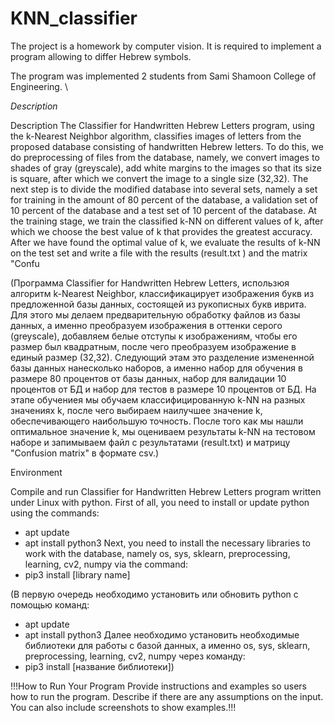 # KNN_classifier
The project is a homework by computer vision. It is required to implement a program allowing to differ Hebrew symbols.

The program was implemented 2 students from Sami Shamoon College of Engineering. \

*Description*



Description 
The Classifier for Handwritten Hebrew Letters program, using the k-Nearest Neighbor algorithm, classifies images of letters from the proposed database consisting of handwritten Hebrew letters. To do this, we do preprocessing of files from the database, namely, we convert images to shades of gray (greyscale), add white margins to the images so that its size is square, after which we convert the image to a single size (32,32). The next step is to divide the modified database into several sets, namely a set for training in the amount of 80 percent of the database, a validation set of 10 percent of the database and a test set of 10 percent of the database.
At the training stage, we train the classified k-NN on different values of k, after which we choose the best value of k that provides the greatest accuracy. After we have found the optimal value of k, we evaluate the results of k-NN on the test set and write a file with the results (result.txt ) and the matrix "Confu

(Программа Classifier for Handwritten Hebrew Letters, использюя алгоритм k-Nearest Neighbor, классификацирует изображения букв из предложенной базы данных, состоящей из рукописных букв иврита. Для этого мы делаем предварительную обработку файлов из базы данных, а именно преобразуем изображения в оттенки серого (greyscale), добавляем белые отступы к изображениям, чтобы его размер был квадратным, после чего преобразуем изображение в единый размер (32,32). Следующий этам это разделение измененной базы данных нанесколько наборов, а именно набор для обучения в размере 80 процентов от базы данных, набор для валидации 10 процентов от БД и набор для тестов в размере 10 процентов от БД.
На этапе обучениея мы обучаем классифицированную k-NN на разных значениях k, после чего выбираем наилучшее значение k, обеспечивающего наибольшую точность. После того как мы нашли оптимальное значение k, мы оцениваем результаты k-NN на тестовом наборе и запимываем файл с результатами (result.txt) и матрицу "Confusion matrix" в формате csv.)

Environment

Compile and run Classifier for Handwritten Hebrew Letters program written under Linux with python.
First of all, you need to install or update python using the commands:
- apt update
- apt install python3
Next, you need to install the necessary libraries to work with the database, namely os, sys, sklearn, preprocessing, learning, cv2, numpy via the command:
- pip3 install [library name]

(В первую очередь необходимо установить или обновить python с помощью команд:
- apt update
- apt install python3
Далее необходимо установить необходимые библиотеки для работы с базой данных, а именно os, sys, sklearn, preprocessing, learning, cv2, numpy через команду:
- pip3 install [название библиотеки])


!!!How to Run Your Program Provide instructions and examples so users how to run the program. Describe if there are any assumptions on the input. You can also include screenshots to show examples.!!!

